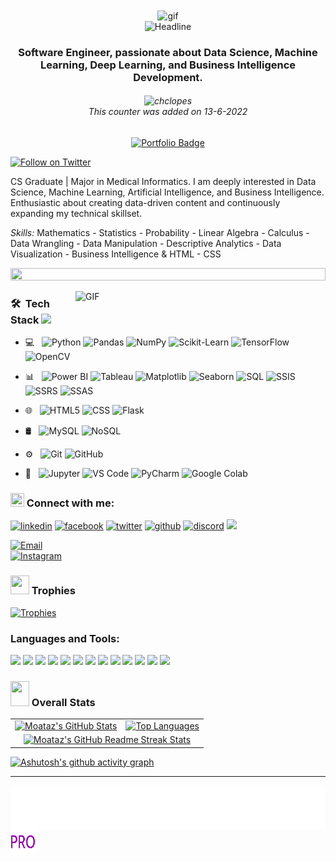 <div align=center>
          <img alt="gif" align="center" src="https://github.com/Moataz-Elmesmary/Moataz-Elmesmary/blob/main/git.gif" width=300 height=300/>
    </div>

<div align=center>
        <img src="https://readme-typing-svg.herokuapp.com?color=%236FDA44&size=32&center=true&vCenter=true&width=600&height=50&lines=Hi+there+I'm+Moataz+Elmesmary+%F0%9F%91%8B;ML+and+DL+Learner;Passionate+Data+and+BI+Developer;Python+language+Enthusiast" alt="Headline" />
    </div>

<h3 align="center">Software Engineer, passionate about Data Science, Machine Learning, Deep Learning, and Business Intelligence Development.</h3>

<h6 align="center"><img src="https://komarev.com/ghpvc/?username=Moataz-Elmesmary&label=Profile%20views&color=0e75b6&style=flat" alt="chclopes" /><br><i>This counter was added on 13-6-2022</i></h6>

<p align="center">
  <a href="https://moatazelmesmary.vercel.app/" target="_blank">
    <img src="https://img.shields.io/badge/-🌐 Visit%20My%20Portfolio-0e75b6?style=for-the-badge&logo=google-chrome&logoColor=white" alt="Portfolio Badge">
  </a>
</p>

<p align="left">
  <a href="https://twitter.com/intent/follow?original_referer=https%3A%2F%2Fgithub.com%2FMoatazElmesmary&screen_name=MoatazElmesmary" target="_blank">
    <img src="https://img.shields.io/twitter/follow/MoatazElmesmary?color=1DA1F2&logo=twitter&style=for-the-badge" alt="Follow on Twitter">
  </a>
</p>

CS Graduate | Major in Medical Informatics. I am deeply interested in Data Science, Machine Learning, Artificial Intelligence, and Business Intelligence. Enthusiastic about creating data-driven content and continuously expanding my technical skillset.

*Skills:*  Mathematics - Statistics - Probability - Linear Algebra - Calculus - Data Wrangling - Data Manipulation - Descriptive Analytics - Data Visualization - Business Intelligence & HTML - CSS 
<p align="center">
  <img src="https://i.imgur.com/dBaSKWF.gif" height="20" width="100%">
</p>
<img align="right" width="400" alt="GIF" src="https://blog.cloudlayer.io/content/images/2020/12/coding-freak.gif"/>

<h3> 🛠 &nbsp;Tech Stack <img src="https://media.giphy.com/media/j2pOGeGYKe2xCCKwfi/giphy.gif" width="40"></h3>

- 💻 &nbsp;
  ![Python](https://img.shields.io/badge/-Python-333333?style=flat&logo=python)
  ![Pandas](https://img.shields.io/badge/Pandas-150458?style=flat-square&logo=pandas&logoColor=white)
  ![NumPy](https://img.shields.io/badge/Numpy-013243?style=flat-square&logo=numpy&logoColor=white)
  ![Scikit-Learn](https://img.shields.io/badge/Scikit--Learn-F7931E?style=flat-square&logo=scikit-learn&logoColor=white)
  ![TensorFlow](https://img.shields.io/badge/TensorFlow-FF6F00?style=flat-square&logo=tensorflow&logoColor=white)
  ![OpenCV](https://img.shields.io/badge/-OpenCV-333333?style=flat&logo=OpenCV)

- 📊 &nbsp;
  ![Power BI](https://img.shields.io/badge/Power%20BI-F2C811?style=flat-square)
  ![Tableau](https://img.shields.io/badge/Tableau-E97627?style=flat-square)
  ![Matplotlib](https://img.shields.io/badge/Matplotlib-11557C?style=flat-square)
  ![Seaborn](https://img.shields.io/badge/Seaborn-008080?style=flat-square)
  ![SQL](https://img.shields.io/badge/SQL-4479A1?style=flat-square&logo=mysql&logoColor=white)
  ![SSIS](https://img.shields.io/badge/SSIS-4479A1?style=flat-square&logo=sql-server&logoColor=white)
  ![SSRS](https://img.shields.io/badge/SSRS-4479A1?style=flat-square&logo=sql-server&logoColor=white)
  ![SSAS](https://img.shields.io/badge/SSAS-4479A1?style=flat-square&logo=sql-server&logoColor=white)

- 🌐 &nbsp;
  ![HTML5](https://img.shields.io/badge/-HTML5-333333?style=flat&logo=HTML5)
  ![CSS](https://img.shields.io/badge/-CSS-333333?style=flat&logo=CSS3&logoColor=1572B6)
  ![Flask](https://img.shields.io/badge/-Flask-333333?style=flat&logo=flask)

- 🛢 &nbsp;
  ![MySQL](https://img.shields.io/badge/-MySQL-333333?style=flat&logo=mysql)
  ![NoSQL](https://img.shields.io/badge/-NoSQL-333333?style=flat&logo=nosql)


- ⚙ &nbsp;
  ![Git](https://img.shields.io/badge/-Git-333333?style=flat&logo=git)
  ![GitHub](https://img.shields.io/badge/-GitHub-333333?style=flat&logo=github)

- 🔧 &nbsp;
  ![Jupyter](https://img.shields.io/badge/Jupyter-F37626?style=flat-square&logo=Jupyter&logoColor=white)
  ![VS Code](https://img.shields.io/badge/-VS%20Code-333333?style=flat&logo=visual-studio-code&logoColor=007ACC)
  ![PyCharm](https://img.shields.io/badge/-PyCharm-333333?style=flat&logo=pycharm&logoColor=007ACC)
  ![Google Colab](https://img.shields.io/badge/Google%20Colab-F9AB00?style=flat-square&logo=google-colab&logoColor=white)


<h3 align="left"><img src="https://media.giphy.com/media/5WJ6SOKeNKrSzblU4R/giphy.gif" width=22 height=22> Connect with me:</h3> 

[<img src='https://cdn3.iconfinder.com/data/icons/capsocial-round/500/linkedin-64.png' alt='linkedin' height='40'>](https://www.linkedin.com/in/MoatazElmesmary/)
[<img src='https://cdn2.iconfinder.com/data/icons/social-media-2285/512/1_Facebook_colored_svg_copy-128.png' alt='facebook' height='40'>](https://www.facebook.com/MoatazElmesmary)
[<img src='https://cdn3.iconfinder.com/data/icons/2018-social-media-logotypes/1000/2018_social_media_popular_app_logo_twitter-64.png' alt='twitter' height='40'>](https://twitter.com/MoatazElmesmary)
[<img src='https://cdn4.iconfinder.com/data/icons/social-media-logos-6/512/71-github-64.png' alt='github' height='40'>](https://github.com/Moataz-Elmesmary)
[<img src='https://cdn3.iconfinder.com/data/icons/popular-services-brands-vol-2/512/discord-64.png' alt='discord' height='40'>](https://discord.com/users/moatazelmesmary)
<img src="https://github.com/TheDudeThatCode/TheDudeThatCode/blob/master/Assets/Handshake.gif" height="32px">

<a href="mailto:moataz.mesmary@gmail.com"><img alt="Email" src="https://img.shields.io/badge/Email-moataz.mesmary@gmail.com-blue?style=flat-square&logo=gmail"></a><br>
<a href="https://www.instagram.com/moatazelmesmary/"><img alt="Instagram" src="https://img.shields.io/badge/Instagram-moatazelmesmary-blue?style=flat-square&logo=instagram"></a>

### <img src="https://media.tenor.com/0ENB5HuTH0gAAAAi/trophy-beker.gif"  width="30px" height="30px"> Trophies

[![Trophies](https://github-profile-trophy.vercel.app/?username=Moataz-Elmesmary&no-frame=true&no-bg=true&theme=juicyfresh&column=5&margin-w=5&margin-h=5)](https://github.com/ryo-ma/github-profile-trophy)

<h3 align="left">Languages and Tools:</h3>

<div>
  <img height=50 src="https://cdn.jsdelivr.net/gh/devicons/devicon/icons/python/python-original.svg"/>
  <img height=50 src="https://cdn.jsdelivr.net/gh/devicons/devicon/icons/r/r-original.svg"/>
  <img height=50 src="https://cdn.jsdelivr.net/gh/devicons/devicon/icons/html5/html5-original.svg"/>
  <img height=50 src="https://cdn.jsdelivr.net/gh/devicons/devicon/icons/css3/css3-original.svg"/>
  <img height=50 src="https://cdn.jsdelivr.net/gh/devicons/devicon/icons/git/git-plain.svg"/>
  <img height=50 src="https://cdn.jsdelivr.net/gh/devicons/devicon/icons/github/github-original.svg"/>
  <img height=50 src="https://cdn.jsdelivr.net/gh/devicons/devicon/icons/mysql/mysql-original.svg"/>
  <img height=50 src="https://cdn.jsdelivr.net/gh/devicons/devicon/icons/sqlite/sqlite-original.svg"/>
  <img height=50 src="https://cdn.jsdelivr.net/gh/devicons/devicon/icons/vscode/vscode-original.svg"/>
  <img height=50 src="https://cdn.jsdelivr.net/gh/devicons/devicon/icons/jupyter/jupyter-original.svg"/>
  <img height=50 src="https://cdn.jsdelivr.net/gh/devicons/devicon/icons/matlab/matlab-original.svg"/>
  <img height=50 src="https://cdn.jsdelivr.net/gh/devicons/devicon/icons/mongodb/mongodb-original.svg"/>
  <img height=50 src="https://cdn.jsdelivr.net/gh/devicons/devicon/icons/csharp/csharp-original.svg"/>
       
</div>


### <img src="https://media.giphy.com/media/IcnxGGAj0ubyB2r5M6/giphy.gif" width=30 height=40> Overall Stats 

<table>
  <tr>
    <td>
      <a href="https://github.com/Moataz-Elmesmary/github-readme-stats"> <img src="https://github-readme-stats.vercel.app/api?username=Moataz-Elmesmary&hide_border=true&show_icons=true" alt="Moataz's GitHub Stats" /> </a>
    </td>
    <td>
      <a href="https://github.com/Moataz-Elmesmary/github-readme-stats"> <img src="https://github-readme-stats.vercel.app/api/top-langs/?username=Moataz-Elmesmary&hide_border=true&langs_count=8&layout=compact" alt="Top Languages" /> </a>
    </td>
  </tr>
  <tr>
    <td colspan=2 align="center">
      <a href="https://git.io/streak-stats"> <img src="http://github-readme-streak-stats.herokuapp.com?user=Moataz-Elmesmary&hide_border=true&background=f6f8fa&currStreakLabel=000000&date_format=j%20M%5B%20Y%5D" alt="Moataz's GitHub Readme Streak Stats" /> </a>
    </td>
  </tr>
</table>

[![Ashutosh's github activity graph](https://github-readme-activity-graph.vercel.app/graph?username=Moataz-Elmesmary&theme=tokyo-night)](https://github.com/Moataz-Elmesmary/github-readme-activity-graph)

<hr>
 
<img align='center' height="70" alt="Thanks" width="100%" src="https://github.com/Moataz-Elmesmary/Moataz-Elmesmary/blob/main/Moataz.svg">
<a href='https://github.com/pricing'><img src='https://raw.githubusercontent.com/acervenky/animated-github-badges/master/assets/pro.gif' width='40' height='40'></a>
